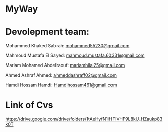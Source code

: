 # MyWay
# Devolepment team:
Mohammed Khaked Sabrah:         mohammed55230@gmail.com

Mahmoud Mustafa El Sayed:       mahmoud.mustafa.60331@gmail.com

Mariam Mohamed Abdelraouf:      mariamhilal25@gmail.com

Ahmed Ashraf Ahmed:             ahmeddashraff02@gmail.com

Hamdi Hossam Hamdi:             Hamdihossam461@gmail.com

# Link of Cvs 
https://drive.google.com/drive/folders/1tAeHyfN1iHTIVHF9L8kU_HZaukp83k0T




 

